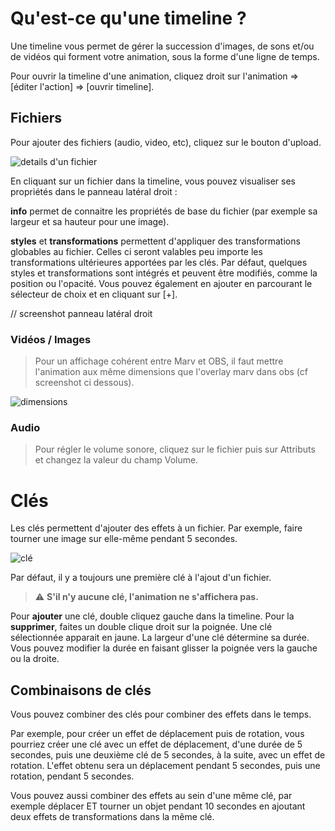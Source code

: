 # Qu'est-ce qu'une timeline ?

Une timeline vous permet de gérer la succession d'images, de sons et/ou de vidéos qui forment votre animation, sous la forme d'une ligne de temps.

Pour ouvrir la timeline d'une animation, cliquez droit sur l'animation => [éditer l'action] => [ouvrir timeline].

## Fichiers

Pour ajouter des fichiers (audio, video, etc), cliquez sur le bouton d'upload.


   ![details d'un fichier](/assets/images/docs/timeline_file_details.png)


En cliquant sur un fichier dans la timeline, vous pouvez visualiser ses propriétés dans le panneau latéral droit :

**info** permet de connaitre les propriétés de base du fichier (par exemple sa largeur et sa hauteur pour une image).

**styles** et **transformations**  permettent d'appliquer des transformations globables au fichier. Celles ci seront valables peu importe les transformations ultérieures apportées par les clés. Par défaut, quelques styles et transformations sont intégrés et peuvent être modifiés, comme la position ou l'opacité. Vous pouvez également en ajouter en parcourant le sélecteur de choix et en cliquant sur [+].

// screenshot panneau latéral droit

### Vidéos / Images

> Pour un affichage cohérent entre Marv et OBS, il faut mettre l'animation aux même dimensions que l'overlay marv dans obs (cf screenshot ci dessous).

   ![dimensions](/assets/images/docs/timeline_dimensions.png)

### Audio

> Pour régler le volume sonore, cliquez sur le fichier puis sur Attributs et changez la valeur du champ Volume.


# Clés

Les clés permettent d'ajouter des effets à un fichier. Par exemple, faire tourner une image sur elle-même pendant 5 secondes.

   ![clé](/assets/images/docs/marv_timeline_keys.png)


Par défaut, il y a toujours une première clé à l'ajout d'un fichier. 


> :warning: **S'il n'y aucune clé, l'animation ne s'affichera pas.**


Pour **ajouter** une clé, double cliquez gauche dans la timeline. Pour la **supprimer**, faites un double clique droit sur la poignée. Une clé sélectionnée apparait en jaune. La largeur d'une clé détermine sa durée. Vous pouvez modifier la durée en faisant glisser la poignée vers la gauche ou la droite.


## Combinaisons de clés

Vous pouvez combiner des clés pour combiner des effets dans le temps.


Par exemple, pour créer un effet de déplacement puis de rotation, vous pourriez créer une clé avec un effet de déplacement, d'une durée de 5 secondes, puis une deuxième clé de 5 secondes, à la suite, avec un effet de rotation. L'effet obtenu sera un déplacement pendant 5 secondes, puis une rotation, pendant 5 secondes.



Vous pouvez aussi combiner des effets au sein d'une même clé, par exemple déplacer ET tourner un objet pendant 10 secondes en ajoutant deux effets de transformations dans la même clé.
